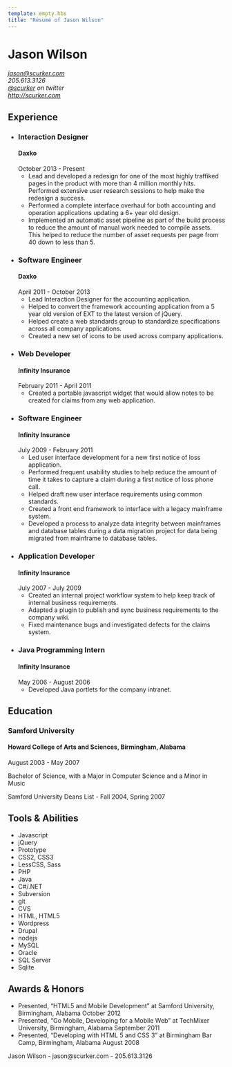 ```yaml
---
template: empty.hbs
title: "Résumé of Jason Wilson"
---
```

<div class="hresume">
  <h1 class="fn">Jason Wilson</h1>
  <address class="vcard contact">
    <div><a class="email" href="mailto:jason@scurker.com">jason@scurker.com</a></div>
    <div class="tel">205.613.3126</div>
    <div><a class="url" href="http://twitter.com/scurker">@scurker</a> on twitter</div>
    <div><a class="url" href="http://scurker.com">http://scurker.com</a></div>
  </address>
  <section>
    <h2>Experience</h2>
    <ul>
      <li class="experience">
        <h3>Interaction Designer</h3>
        <h4>Daxko</h4>
        <date>October 2013 - Present</date>
        <ul>
          <li>Lead and developed a redesign for one of the most highly traffiked pages in the product with more than
4 million monthly hits. Performed extensive user research sessions to help make the redesign a success.</li>
          <li>Performed a complete interface overhaul for both accounting and operation applications updating a 6+ year old design.</li>
          <li>Implemented an automatic asset pipeline as part of the build process to reduce the amount of manual work needed to compile assets. This helped to reduce the number of asset requests per page from 40 down to less than 5.</li>
        </ul>
      </li>
      <li class="experience">
        <h3>Software Engineer</h3>
        <h4>Daxko</h4>
        <date>April 2011 - October 2013</date>
        <ul>
          <li>Lead Interaction Designer for the accounting application.</li>
          <li>Helped to convert the framework accounting application from a 5 year old version of EXT to the latest version of jQuery.</li>
          <li>Helped create a web standards group to standardize specifications across all company applications.</li>
          <li>Created a new set of icons to be used across company applications.</li>
        </ul>
      </li>
      <li class="experience">
        <h3>Web Developer</h3>
        <h4>Infinity Insurance</h4>
        <date>February 2011 - April 2011</date>
        <ul>
          <li>Created a portable javascript widget that would allow notes to be created for claims from any web application.</li>
        </ul>
      </li>
      <li class="experience">
        <h3>Software Engineer</h3>
        <h4>Infinity Insurance</h4>
        <date>July 2009 - February 2011</date>
        <ul>
          <li>Led user interface development for a new first notice of loss application.</li>
          <li>Performed frequent usability studies to help reduce the amount of time it takes to capture a claim during a first notice of loss phone call.</li>
          <li>Helped draft new user interface requirements using common standards.</li>
          <li>Created a front end framework to interface with a legacy mainframe system.</li>
          <li>Developed a process to analyze data integrity between mainframes and database tables during a data migration project for data being migrated from mainframe to database tables.</li>
        </ul>
      </li>
      <li class="experience">
        <h3>Application Developer</h3>
        <h4>Infinity Insurance</h4>
        <date>July 2007 - July 2009</date>
        <ul>
          <li>Created an internal project workflow system to help keep track of internal business requirements.</li>
          <li>Adapted a plugin to publish and sync business requirements to the company wiki.</li>
          <li>Fixed maintenance bugs and investigated defects for the claims system.</li>
        </ul>
      </li>
      <li class="experience">
        <h3>Java Programming Intern</h3>
        <h4>Infinity Insurance</h4>
        <date>May 2006 - August 2006</date>
        <ul>
          <li>Developed Java portlets for the company intranet.</li>
        </ul>
      </li>
    </ul>
  </section>
  <section class="education">
    <h2>Education</h2>
    <h3>Samford University</h3>
    <h4>Howard College of Arts and Sciences, Birmingham, Alabama</h4>
    <date>August 2003 - May 2007</date>
    <p>Bachelor of Science, with a Major in Computer Science and a Minor in Music</p>
    <p>Samford University Deans List - Fall 2004, Spring 2007</p>
  </section>
  <section class="skills">
    <h2>Tools &amp; Abilities</h2>
    <ul class="skills">
      <li class="skill">Javascript</li>
      <li class="skill">jQuery</li>
      <li class="skill">Prototype</li>
      <li class="skill">CSS2, CSS3</li>
      <li class="skill">LessCSS, Sass</li>
      <li class="skill">PHP</li>
      <li class="skill">Java</li>
      <li class="skill">C#/.NET</li>
      <li class="skill">Subversion</li>
      <li class="skill">git</li>
      <li class="skill">CVS</li>
      <li class="skill">HTML, HTML5</li>
      <li class="skill">Wordpress</li>
      <li class="skill">Drupal</li>
      <li class="skill">nodejs</li>
      <li class="skill">MySQL</li>
      <li class="skill">Oracle</li>
      <li class="skill">SQL Server</li>
      <li class="skill">Sqlite</li>
    </ul>
  </section>
  <section class="awards">
    <h2>Awards &amp; Honors</h2>
    <ul>
      <li class="vevent">
        Presented, “HTML5 and Mobile Development”
        at Samford University, Birmingham, Alabama
        October 2012
      </li>
      <li class="vevent">
        Presented, “Go Mobile, Developing for a Mobile Web”
        at TechMixer University, Birmingham, Alabama
        September 2011
      </li>
      <li class="vevent">
        Presented, “Developing with HTML 5 and CSS 3”
        at Birmingham Bar Camp, Birmingham, Alabama
        August 2008
      </li>
    </ul>
  </section>
  <footer>
    Jason Wilson - jason@scurker.com - 205.613.3126
  </footer>
  <link rel="stylesheet" href="resume.css"/>
</div>
